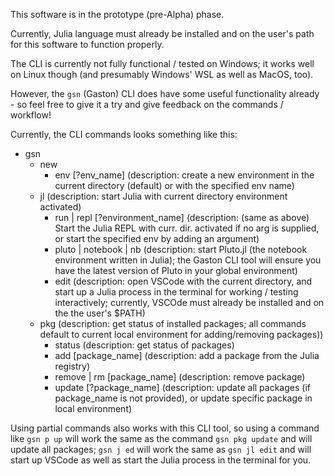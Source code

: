 This software is in the prototype (pre-Alpha) phase.

Currently, Julia language must already be installed and on the user's path for this software to function properly.

The CLI is currently not fully functional / tested on Windows; it works well on Linux though (and presumably Windows' WSL as well as MacOS, too).


However, the `gsn` (Gaston) CLI does have some useful functionality already - so feel free to give it a try and give feedback on the commands / workflow!

Currently, the CLI commands looks something like this:
- gsn
  - new
    - env [?env_name] 			(description: create a new environment in the current directory (default) or with the specified env name)
  - jl 					 		(description: start Julia with current directory environment activated)
    - run | repl [?environment_name]   (description: (same as above) Start the Julia REPL with curr. dir. activated if no arg is supplied, or start the specified env by adding an argument)
    - pluto | notebook | nb   	(description: start Pluto.jl (the notebook environment written in Julia); the Gaston CLI tool will ensure you have the latest version of Pluto in your global environment)
    - edit						(description: open VSCode with the current directory, and start up a Julia process in the terminal for working / testing interactively; currently, VSCOde must already be installed and on the the user's $PATH)
  - pkg 						(description: get status of installed packages; all commands default to current local environment for adding/removing packages))
	- status					(description: get status of packages)
	- add [package_name]		(description: add a package from the Julia registry)
	- remove | rm [package_name] (description: remove package)
	- update [?package_name]	(description: update all packages (if package_name is not provided), or update specific package in local environment)

Using partial commands also works with this CLI tool, so using a command like `gsn p up` will work the same as the command `gsn pkg update` and will update all packages; `gsn j ed` will work the same as `gsn jl edit` and will start up VSCode as well as start the Julia process in the terminal for you.

